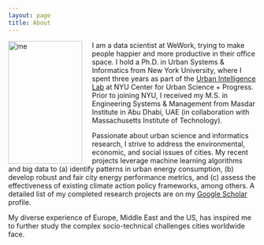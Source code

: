 ```yaml
---
layout: page
title: About
---
```


<img alt="me" src="{{ site.url }}/assets/img/bnw2.png" height="250px" width="150px" align="left" style="margin-right: 20px;">


I am a data scientist at WeWork, trying to make people happier and more productive in their office space. I hold a Ph.D. in Urban Systems & Informatics from New York University, where I spent three years as part of the <a href="http://www.urbanintelligencelab.org/" target="_blank">Urban Intelligence Lab</a> at NYU Center for Urban Science + Progress. Prior to joining NYU, I received my M.S. in Engineering Systems & Management from Masdar Institute in Abu Dhabi, UAE (in collaboration with Massachusetts Institute of Technology).

Passionate about urban science and informatics research, I strive to address the environmental, economic, and social issues of cities. My recent projects leverage machine learning algorithms and big data to (a) identify patterns in urban energy consumption, (b) develop robust and fair city energy performance metrics, and (c) assess the effectiveness of existing climate action policy frameworks, among others. A detailed list of my completed research projects are on my <a href="https://scholar.google.ae/citations?user=ZbefF6QAAAAJ&hl=en" target="_blank">Google Scholar</a> profile.

My diverse experience of Europe, Middle East and the US, has inspired me to further study the complex socio-technical challenges cities worldwide face. 

<!--- Find my resume <a href="{{ site.url }}/assets/img/resume.pdf" target="_blank">here</a>.  --->

